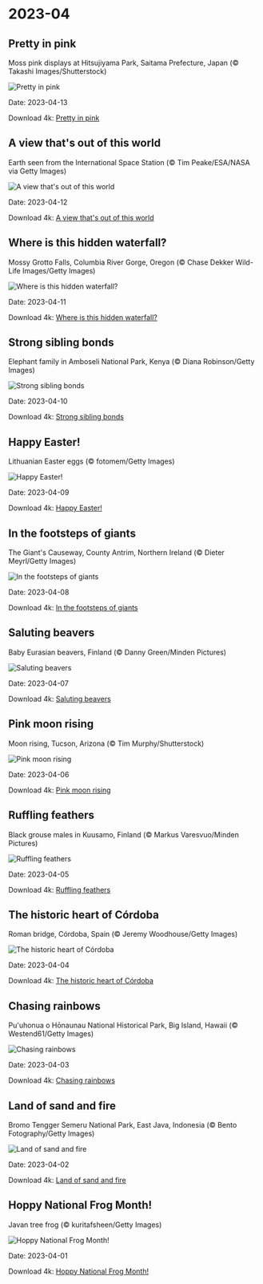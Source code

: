 # 2023-04

## Pretty in pink

Moss pink displays at Hitsujiyama Park, Saitama Prefecture, Japan (© Takashi Images/Shutterstock)

![Pretty in pink](https://bing.com/th?id=OHR.PhloxSubulata_EN-US0635247129_UHD.jpg&rf=LaDigue_UHD.jpg&pid=hp&w=1024&h=576&rs=1&c=4)

Date: 2023-04-13

Download 4k: [Pretty in pink](https://bing.com/th?id=OHR.PhloxSubulata_EN-US0635247129_UHD.jpg&rf=LaDigue_UHD.jpg&pid=hp&w=3840&h=2160&rs=1&c=4)

## A view that's out of this world

Earth seen from the International Space Station (© Tim Peake/ESA/NASA via Getty Images)

![A view that's out of this world](https://bing.com/th?id=OHR.EuropeFromISS_EN-US3248706956_UHD.jpg&rf=LaDigue_UHD.jpg&pid=hp&w=1024&h=576&rs=1&c=4)

Date: 2023-04-12

Download 4k: [A view that's out of this world](https://bing.com/th?id=OHR.EuropeFromISS_EN-US3248706956_UHD.jpg&rf=LaDigue_UHD.jpg&pid=hp&w=3840&h=2160&rs=1&c=4)

## Where is this hidden waterfall?

Mossy Grotto Falls, Columbia River Gorge, Oregon (© Chase Dekker Wild-Life Images/Getty Images)

![Where is this hidden waterfall?](https://bing.com/th?id=OHR.MossyGrottoFalls_EN-US5828454161_UHD.jpg&rf=LaDigue_UHD.jpg&pid=hp&w=1024&h=576&rs=1&c=4)

Date: 2023-04-11

Download 4k: [Where is this hidden waterfall?](https://bing.com/th?id=OHR.MossyGrottoFalls_EN-US5828454161_UHD.jpg&rf=LaDigue_UHD.jpg&pid=hp&w=3840&h=2160&rs=1&c=4)

## Strong sibling bonds

Elephant family in Amboseli National Park, Kenya (© Diana Robinson/Getty Images)

![Strong sibling bonds](https://bing.com/th?id=OHR.ElephantTwins_EN-US2939253051_UHD.jpg&rf=LaDigue_UHD.jpg&pid=hp&w=1024&h=576&rs=1&c=4)

Date: 2023-04-10

Download 4k: [Strong sibling bonds](https://bing.com/th?id=OHR.ElephantTwins_EN-US2939253051_UHD.jpg&rf=LaDigue_UHD.jpg&pid=hp&w=3840&h=2160&rs=1&c=4)

## Happy Easter!

Lithuanian Easter eggs (© fotomem/Getty Images)

![Happy Easter!](https://bing.com/th?id=OHR.LithuanianEggs_EN-US5086451033_UHD.jpg&rf=LaDigue_UHD.jpg&pid=hp&w=1024&h=576&rs=1&c=4)

Date: 2023-04-09

Download 4k: [Happy Easter!](https://bing.com/th?id=OHR.LithuanianEggs_EN-US5086451033_UHD.jpg&rf=LaDigue_UHD.jpg&pid=hp&w=3840&h=2160&rs=1&c=4)

## In the footsteps of giants

The Giant's Causeway, County Antrim, Northern Ireland (© Dieter Meyrl/Getty Images)

![In the footsteps of giants](https://bing.com/th?id=OHR.NIrelandGiants_EN-US3269727738_UHD.jpg&rf=LaDigue_UHD.jpg&pid=hp&w=1024&h=576&rs=1&c=4)

Date: 2023-04-08

Download 4k: [In the footsteps of giants](https://bing.com/th?id=OHR.NIrelandGiants_EN-US3269727738_UHD.jpg&rf=LaDigue_UHD.jpg&pid=hp&w=3840&h=2160&rs=1&c=4)

## Saluting beavers

Baby Eurasian beavers, Finland (© Danny Green/Minden Pictures)

![Saluting beavers](https://bing.com/th?id=OHR.KitsAspen_EN-US6734104933_UHD.jpg&rf=LaDigue_UHD.jpg&pid=hp&w=1024&h=576&rs=1&c=4)

Date: 2023-04-07

Download 4k: [Saluting beavers](https://bing.com/th?id=OHR.KitsAspen_EN-US6734104933_UHD.jpg&rf=LaDigue_UHD.jpg&pid=hp&w=3840&h=2160&rs=1&c=4)

## Pink moon rising

Moon rising, Tucson, Arizona (© Tim Murphy/Shutterstock)

![Pink moon rising](https://bing.com/th?id=OHR.ArizonaPinkMoon_EN-US5941531826_UHD.jpg&rf=LaDigue_UHD.jpg&pid=hp&w=1024&h=576&rs=1&c=4)

Date: 2023-04-06

Download 4k: [Pink moon rising](https://bing.com/th?id=OHR.ArizonaPinkMoon_EN-US5941531826_UHD.jpg&rf=LaDigue_UHD.jpg&pid=hp&w=3840&h=2160&rs=1&c=4)

## Ruffling feathers

Black grouse males in Kuusamo, Finland (© Markus Varesvuo/Minden Pictures)

![Ruffling feathers](https://bing.com/th?id=OHR.BlackGrouseLekking_EN-US3235220681_UHD.jpg&rf=LaDigue_UHD.jpg&pid=hp&w=1024&h=576&rs=1&c=4)

Date: 2023-04-05

Download 4k: [Ruffling feathers](https://bing.com/th?id=OHR.BlackGrouseLekking_EN-US3235220681_UHD.jpg&rf=LaDigue_UHD.jpg&pid=hp&w=3840&h=2160&rs=1&c=4)

## The historic heart of Córdoba

Roman bridge, Córdoba, Spain (© Jeremy Woodhouse/Getty Images)

![The historic heart of Córdoba](https://bing.com/th?id=OHR.RomanBridge_EN-US4101165681_UHD.jpg&rf=LaDigue_UHD.jpg&pid=hp&w=1024&h=576&rs=1&c=4)

Date: 2023-04-04

Download 4k: [The historic heart of Córdoba](https://bing.com/th?id=OHR.RomanBridge_EN-US4101165681_UHD.jpg&rf=LaDigue_UHD.jpg&pid=hp&w=3840&h=2160&rs=1&c=4)

## Chasing rainbows

Pu'uhonua o Hōnaunau National Historical Park, Big Island, Hawaii (© Westend61/Getty Images)

![Chasing rainbows](https://bing.com/th?id=OHR.HonaunauNP_EN-US9995236109_UHD.jpg&rf=LaDigue_UHD.jpg&pid=hp&w=1024&h=576&rs=1&c=4)

Date: 2023-04-03

Download 4k: [Chasing rainbows](https://bing.com/th?id=OHR.HonaunauNP_EN-US9995236109_UHD.jpg&rf=LaDigue_UHD.jpg&pid=hp&w=3840&h=2160&rs=1&c=4)

## Land of sand and fire

Bromo Tengger Semeru National Park, East Java, Indonesia (© Bento Fotography/Getty Images)

![Land of sand and fire](https://bing.com/th?id=OHR.JavaBromo_EN-US3411031416_UHD.jpg&rf=LaDigue_UHD.jpg&pid=hp&w=1024&h=576&rs=1&c=4)

Date: 2023-04-02

Download 4k: [Land of sand and fire](https://bing.com/th?id=OHR.JavaBromo_EN-US3411031416_UHD.jpg&rf=LaDigue_UHD.jpg&pid=hp&w=3840&h=2160&rs=1&c=4)

## Hoppy National Frog Month!

Javan tree frog (© kuritafsheen/Getty Images)

![Hoppy National Frog Month!](https://bing.com/th?id=OHR.FrogMonth_EN-US6861485456_UHD.jpg&rf=LaDigue_UHD.jpg&pid=hp&w=1024&h=576&rs=1&c=4)

Date: 2023-04-01

Download 4k: [Hoppy National Frog Month!](https://bing.com/th?id=OHR.FrogMonth_EN-US6861485456_UHD.jpg&rf=LaDigue_UHD.jpg&pid=hp&w=3840&h=2160&rs=1&c=4)

